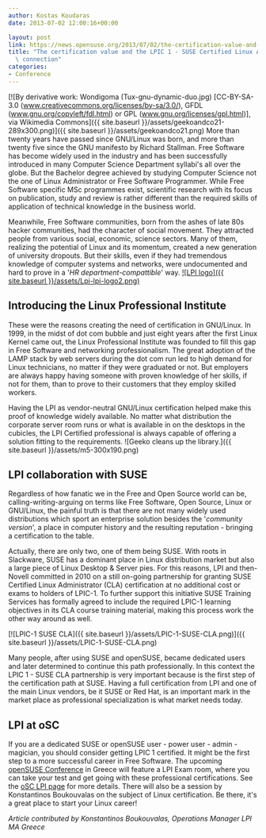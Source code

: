 ```yaml
---
author: Kostas Koudaras
date: 2013-07-02 12:00:16+00:00

layout: post
link: https://news.opensuse.org/2013/07/02/the-certification-value-and-the-lpic-1-suse-certified-linux-administrator-connection/
title: "The certification value and the LPIC 1 - SUSE Certified Linux Administrator\
  \ connection"
categories:
- Conference
---
```

[![By derivative work: Wondigoma (Tux-gnu-dynamic-duo.jpg) [CC-BY-SA-3.0 (www.creativecommons.org/licenses/by-sa/3.0/), GFDL (www.gnu.org/copyleft/fdl.html) or GPL (www.gnu.org/licenses/gpl.html)], via Wikimedia Commons]({{ site.baseurl }}/assets/geekoandco21-289x300.png)]({{ site.baseurl }}/assets/geekoandco21.png)
More than twenty years have passed since GNU/Linux was born, and more than twenty five since the GNU manifesto by Richard Stallman. Free Software has become widely used in the industry and has been successfully introduced in many Computer Science Department syllabi's all over the globe. But the Bachelor degree achieved by studying Computer Science not the one of Linux Administrator or Free Software Programmer. While Free Software specific MSc programmes exist, scientific research with its focus on publication, study and review is rather different than the required skills of application of technical knowledge in the business world.

Meanwhile, Free Software communities, born from the ashes of late 80s hacker communities, had the character of social movement. They attracted people from various social, economic, science sectors. Many of them, realizing the potential of Linux and its momentum, created a new generation of university dropouts. But their skills, even if they had tremendous knowledge of computer systems and networks, were undocumented and hard to prove in a '_HR department-compattible_' way.
[![LPI logo]({{ site.baseurl }}/assets/Lpi-lpi-logo2.png)](http://www.lpi.org/)



## Introducing the Linux Professional Institute


These were the reasons creating the need of certification in GNU/Linux. In 1999, in the midst of dot com bubble and just eight years after the first Linux Kernel came out, the Linux Professional Institute was founded to fill this gap in Free Software and networking professionalism. The great adoption of the LAMP stack by web servers during the dot com run led to high demand for Linux technicians, no matter if they were graduated or not. But employers are always happy having someone with proven knowledge of her skills, if not for them, than to prove to their customers that they employ skilled workers.

Having the LPI as vendor-neutral GNU/Linux certification helped make this proof of knowledge widely available. No matter what distribution the corporate server room runs or what is available in on the desktops in the cubicles, the LPI Certified professional is always capable of offering a solution fitting to the requirements.
![Geeko cleans up the library.]({{ site.baseurl }}/assets/m5-300x190.png)



## LPI collaboration with SUSE


Regardless of how fanatic we in the Free and Open Source world can be, calling-writing-arguing on terms like Free Software, Open Source, Linux or GNU/Linux, the painful truth is that there are not many widely used distributions which sport an enterprise solution besides the '_community version_', a place in computer history and the resulting reputation - bringing a certification to the table.

Actually, there are only two, one of them being SUSE. With roots in Slackware, SUSE has a dominant place in Linux distribution market but also a large piece of Linux Desktop & Server pies. For this reasons, LPI and then-Novell committed in 2010 on a still on-going partnership for granting SUSE Certified Linux Administrator (CLA) certification at no additional cost or exams to holders of LPIC-1. To further support this initiative SUSE Training Services has formally agreed to include the required LPIC-1 learning objectives in its CLA course training material, making this process work the other way around as well.

[![LPIC-1 SUSE CLA]({{ site.baseurl }}/assets/LPIC-1-SUSE-CLA.png)]({{ site.baseurl }}/assets/LPIC-1-SUSE-CLA.png)

Many people, after using SUSE and openSUSE, became dedicated users and later determined to continue this path professionally. In this context the LPIC 1 - SUSE CLA partnership is very important because is the first step of the certification path at SUSE. Having a full certification from LPI and one of the main Linux vendors, be it SUSE or Red Hat, is an important mark in the market place as professional specialization is what market needs today.


## LPI at oSC


If you are a dedicated SUSE or openSUSE user - power user - admin - magician, you should consider getting LPIC 1 certified. It might be the first step to a more successful career in Free Software. The upcoming [openSUSE Conference](http://conference.opensuse.org) in Greece will feature a LPI Exam room, where you can take your test and get going with these professional certifications. See the [oSC LPI page](http://conference.opensuse.org/#LPI) for more details. There will also be a session by Konstantinos Boukouvalas on the subject of Linux certification. Be there, it's a great place to start your Linux career!

_Article contributed by Konstantinos Boukouvalas, Operations Manager LPI MA Greece_		
